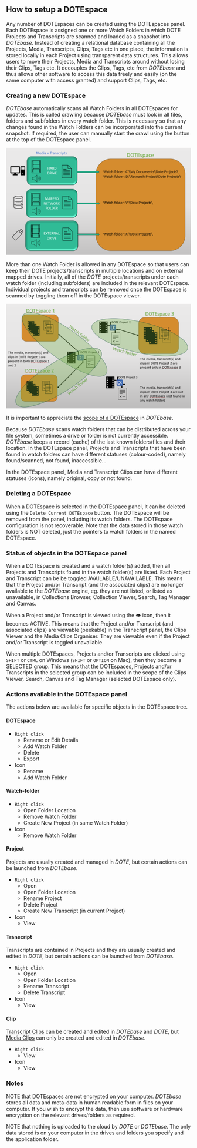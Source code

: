 ## How to setup a DOTEspace

Any number of DOTEspaces can be created using the DOTEspaces panel.
Each DOTEspace is assigned one or more Watch Folders in which DOTE Projects and Transcripts are scanned and loaded as a snapshot into _DOTEbase_.
Instead of creating a relational database containing all the Projects, Media, Transcripts, Clips, Tags etc in one place, the information is stored locally in each Project using transparent data structures.
This allows users to move their Projects, Media and Transcripts around without losing their Clips, Tags etc.
It decouples the Clips, Tags, etc from _DOTEbase_ and thus allows other software to access this data freely and easily (on the same computer with access granted) and support Clips, Tags, etc.

### Creating a new DOTEspace

_DOTEbase_ automatically scans all Watch Folders in all DOTEspaces for updates.
This is called crawling because _DOTEbase_ must look in all files, folders and subfolders in every watch folder.
This is necessary so that any changes found in the Watch Folders can be incorporated into the current snapshot.
If required, the user can manually start the crawl using the button at the top of the DOTEspace panel.

[![DOTE clipping](images/dotespace/create-dotespace.png)](images/dotespace/create-dotespace.png)

More than one Watch Folder is allowed in any DOTEspace so that users can keep their DOTE projects/transcripts in multiple locations and on external mapped drives.
Initially, all of the _DOTE_ projects/transcripts under each watch folder (including subfolders) are included in the relevant DOTEspace.
Individual projects and transcripts can be removed once the DOTEspace is scanned by toggling them off in the DOTEspace viewer.

[![DOTE clipping](images/dotespace/watch-folders.png)](images/dotespace/watch-folders.png)

It is important to appreciate the [scope of a DOTEspace](scope.md) in _DOTEbase_.

Because _DOTEbase_ scans watch folders that can be distributed across your file system, sometimes a drive or folder is not currently accessible.
_DOTEbase_ keeps a record (cache) of the last known folders/files and their location.
In the DOTEspace panel, Projects and Transcripts that have been found in watch folders can have different statuses (colour-coded), namely found/scanned, not found, inaccessible...

In the DOTEspace panel, Media and Transcript Clips can have different statuses (icons), namely original, copy or not found.

### Deleting a DOTEspace

When a DOTEspace is selected in the DOTEspace panel, it can be deleted using the `Delete Current DOTEspace` button.
The DOTEspace will be removed from the panel, including its watch folders.
The DOTEspace configuration is not recoverable.
Note that the data stored in those watch folders is NOT deleted, just the pointers to watch folders in the named DOTEspace.

### Status of objects in the DOTEspace panel

When a DOTEspace is created and a watch folder(s) added, then all Projects and Transcripts found in the watch folder(s) are listed.
Each Project and Transcript can be be toggled AVAILABLE/UNAVAILABLE.
This means that the Project and/or Transcript (and the associated clips) are no longer available to the _DOTEbase_ engine, eg. they are not listed, or listed as unavailable, in Collections Browser, Collection Viewer, Search, Tag Manager and Canvas.

When a Project and/or Transcript is viewed using the :eye: icon, then it becomes ACTIVE.
This means that the Project and/or Transcript (and associated clips) are viewable (peekable) in the Transcript panel, the Clips Viewer and the Media Clips Organiser.
They are viewable even if the Project and/or Transcript is toggled unavailable.

When multiple DOTEspaces, Projects and/or Transcripts are clicked using `SHIFT` or `CTRL` on Windows (`SHIFT` or `OPTION` on Mac), then they become a SELECTED group.
This means that the DOTEspaces, Projects and/or Transcripts in the selected group can be included in the scope of the Clips Viewer, Search, Canvas and Tag Manager (selected DOTEspace only).

### Actions available in the DOTEspace panel

The actions below are available for specific objects in the DOTEspace tree.

#### DOTEspace

- `Right click`
    - Rename or Edit Details
    - Add Watch Folder
    - Delete
    - Export
- Icon
    - Rename
    - Add Watch Folder

#### Watch-folder

- `Right click`
    - Open Folder Location
    - Remove Watch Folder
    - Create New Project (in same Watch Folder)
- Icon
    - Remove Watch Folder

#### Project

Projects are usually created and managed in _DOTE_, but certain actions can be launched from _DOTEbase_.

- `Right click`
    - Open
    - Open Folder Location
    - Rename Project
    - Delete Project
    - Create New Transcript (in current Project)
- Icon
    - View

#### Transcript

Transcripts are contained in Projects and they are usually created and edited in _DOTE_, but certain actions can be launched from _DOTEbase_.

- `Right click`
    - Open
    - Open Folder Location
    - Rename Transcript
    - Delete Transcript
- Icon
    - View

#### Clip

[Transcript Clips](transcript-clip.md) can be created and edited in _DOTEbase_ and _DOTE_, but [Media Clips](media-clip.md) can only be created and edited in _DOTEbase_.

- `Right click`
    - View
- Icon
    - View

### Notes

NOTE that DOTEspaces are not encrypted on your computer.
_DOTEbase_ stores all data and meta-data in human readable form in files on your computer.
If you wish to encrypt the data, then use software or hardware encryption on the relevant drives/folders as required.

NOTE that nothing is uploaded to the cloud by _DOTE_ or _DOTEbase_.
The only data stored is on your computer in the drives and folders you specify and the application folder.
